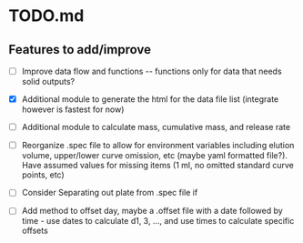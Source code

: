 # TODO.md

## Features to add/improve

- [ ] Improve data flow and functions -- functions only for data that needs solid outputs?
- [x] Additional module to generate the html for the data file list (integrate however is fastest for now)
- [ ] Additional module to calculate mass, cumulative mass, and release rate
- [ ] Reorganize .spec file to allow for environment variables including elution volume, upper/lower curve omission, etc (maybe yaml formatted file?). Have assumed values for missing items (1 ml, no omitted standard curve points, etc)
- [ ] Consider Separating out plate from .spec file if 
- [ ] Add method to offset day, maybe a .offset file with a date followed by time - use dates to calculate d1, 3, ..., and use times to calculate specific offsets

